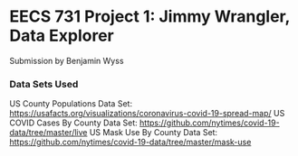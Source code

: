 # EECS 731 Project 1: Jimmy Wrangler, Data Explorer
Submission by Benjamin Wyss

### Data Sets Used
US County Populations Data Set: https://usafacts.org/visualizations/coronavirus-covid-19-spread-map/
US COVID Cases By County Data Set: https://github.com/nytimes/covid-19-data/tree/master/live
US Mask Use By County Data Set: https://github.com/nytimes/covid-19-data/tree/master/mask-use